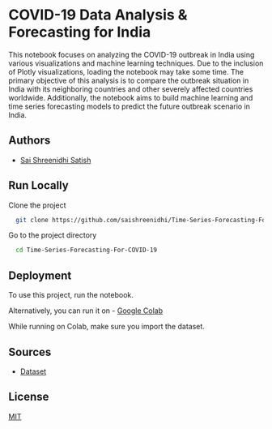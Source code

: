 
# COVID-19 Data Analysis & Forecasting for India
This notebook focuses on analyzing the COVID-19 outbreak in India using various visualizations and machine learning techniques. Due to the inclusion of Plotly visualizations, loading the notebook may take some time. The primary objective of this analysis is to compare the outbreak situation in India with its neighboring countries and other severely affected countries worldwide. Additionally, the notebook aims to build machine learning and time series forecasting models to predict the future outbreak scenario in India.





## Authors

- [Sai Shreenidhi Satish](https://www.linkedin.com/in/sai-shreenidhi-satish-712b3424b/)


## Run Locally

Clone the project

```bash
  git clone https://github.com/saishreenidhi/Time-Series-Forecasting-For-COVID-19
```

Go to the project directory

```bash
  cd Time-Series-Forecasting-For-COVID-19
```


## Deployment

To use this project, run the notebook.

Alternatively, you can run it on - [Google Colab](https://colab.research.google.com/drive/1pZiaoI7-K7_gQE7Yb8Pg_RSninyeluq7?usp=sharing)

While running on Colab, make sure you import the dataset.


## Sources

 - [Dataset](https://www.kaggle.com/datasets/sudalairajkumar/novel-corona-virus-2019-dataset)


## License

[MIT](https://choosealicense.com/licenses/mit/)

